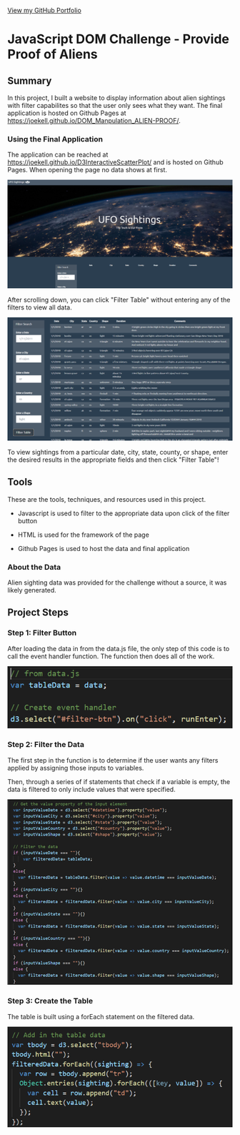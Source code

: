 [View my GitHub Portfolio](https://joekell.github.io/)

# JavaScript DOM Challenge - Provide Proof of Aliens

## Summary

In this project, I built a website to display information about alien sightings with filter capabilites so that the user only sees what they want. The final application is hosted on Github Pages at <https://joekell.github.io/DOM_Manpulation_ALIEN-PROOF/>.

### Using the Final Application
The application can be reached at <https://joekell.github.io/D3InteractiveScatterPlot/> and is hosted on Github Pages. When opening the page no data shows at first.

![Opening the Site](../FinalImages/SiteLoad.PNG)

After scrolling down, you can click "Filter Table" without entering any of the filters to view all data.

![All Data View](../FinalImages/AllData.PNG)

To view sightings from a particular date, city, state, county, or shape, enter the desired results in the appropriate fields and then click "Filter Table"!

## Tools
These are the tools, techniques, and resources used in this project.

* Javascript is used to filter to the appropriate data upon click of the filter button

* HTML is used for the framework of the page

* Github Pages is used to host the data and final application

### About the Data

Alien sighting data was provided for the challenge without a source, it was likely generated.

## Project Steps

### Step 1: Filter Button
After loading the data in from the data.js file, the only step of this code is to call the event handler function. The function then does all of the work.

![Event Handler Code](../FinalImages/EventHandlerCode.PNG)

### Step 2: Filter the Data

The first step in the function is to determine if the user wants any filters applied by assigning those inputs to variables.

Then, through a series of if statements that check if a variable is empty, the data is filtered to only include values that were specified.

![Filter Code](../FinalImages/FilterCode.PNG)

### Step 3: Create the Table

The table is built using a forEach statement on the filtered data.

![Table Code](../FinalImages/TableCode.PNG)
